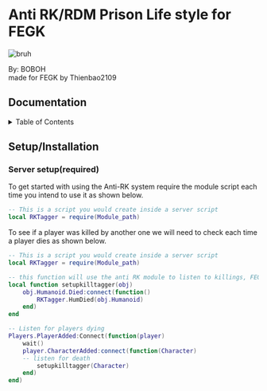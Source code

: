 # Anti RK/RDM Prison Life style for FEGK

![bruh](https://c.tenor.com/QMf9LfAy5yEAAAAd/rdm-garrys-mod.gif)

By: BOBOH                         
made for FEGK by Thienbao2109

## Documentation
<!-- TABLE OF CONTENTS -->
<details>
  <summary>Table of Contents</summary>
  <ol>
    <li>
      <a href="#getting-started">Getting Started</a>
      <ul>
        <li><a href="#Setup-Installation">Setup/Installation</a></li>
      </ul>
    </li>
  </ol>
</details>

## Setup/Installation

### Server setup(required)
To get started with using the Anti-RK system require the module script each time you intend to use it as shown below.

```lua
-- This is a script you would create inside a server script
local RKTagger = require(Module_path)
```

To see if a player was killed by another one we will need to check each time a player dies as shown below.

```lua
-- This is a script you would create inside a server script
local RKTagger = require(Module_path)

-- this function will use the anti RK module to listen to killings, FEGK adds a killer Tag on default which we can use to determine the killer
local function setupkilltagger(obj)
	obj.Humanoid.Died:connect(function()
		RKTagger.HumDied(obj.Humanoid)
	end)
end

-- Listen for players dying
Players.PlayerAdded:Connect(function(player)
	wait()
	player.CharacterAdded:connect(function(Character)
    -- listen for death
		setupkilltagger(Character)
	end)
end)
```

